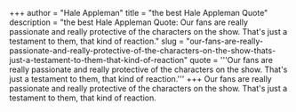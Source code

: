 +++
author = "Hale Appleman"
title = "the best Hale Appleman Quote"
description = "the best Hale Appleman Quote: Our fans are really passionate and really protective of the characters on the show. That's just a testament to them, that kind of reaction."
slug = "our-fans-are-really-passionate-and-really-protective-of-the-characters-on-the-show-thats-just-a-testament-to-them-that-kind-of-reaction"
quote = '''Our fans are really passionate and really protective of the characters on the show. That's just a testament to them, that kind of reaction.'''
+++
Our fans are really passionate and really protective of the characters on the show. That's just a testament to them, that kind of reaction.
